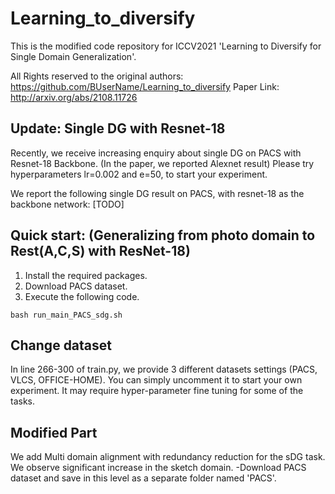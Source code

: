 # Learning_to_diversify
This is the modified code repository for ICCV2021 'Learning to Diversify for Single Domain Generalization'. 

All Rights reserved to the original authors: https://github.com/BUserName/Learning_to_diversify
Paper Link: http://arxiv.org/abs/2108.11726

## Update: Single DG with Resnet-18
Recently, we receive increasing enquiry about single DG on PACS with Resnet-18 Backbone. (In the paper, we reported Alexnet result)
Please try hyperparameters lr=0.002 and e=50, to start your experiment. 

We report the following single DG result on PACS, with resnet-18 as the backbone network:
[TODO]


## Quick start: (Generalizing from photo domain to Rest(A,C,S) with ResNet-18)
1. Install the required packages.
2. Download PACS dataset.
3. Execute the following code.
```
bash run_main_PACS_sdg.sh
```

## Change dataset
In line 266-300 of train.py, we provide 3 different datasets settings (PACS, VLCS, OFFICE-HOME).
You can simply uncomment it to start your own experiment. It may require hyper-parameter fine tuning for some of the tasks.

## Modified Part
We add Multi domain alignment with redundancy reduction for the sDG task. We observe significant increase in the sketch domain.
-Download PACS dataset and save in this level as a separate folder named 'PACS'.
